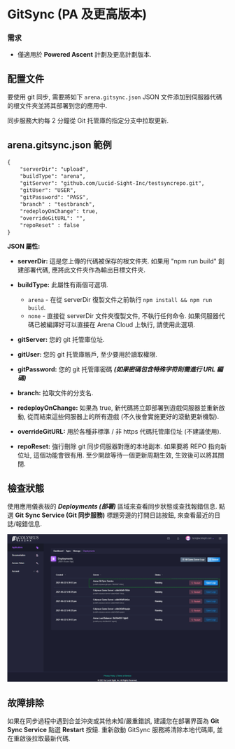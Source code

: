 # GitSync (PA 及更高版本)

### 需求

* 僅適用於 **Powered Ascent** 計劃及更高計劃版本.

## 配置文件

要使用 git 同步, 需要將如下 ```arena.gitsync.json``` JSON 文件添加到伺服器代碼的根文件夾並將其部署到您的應用中.

同步服務大約每 2 分鐘從 Git 托管庫的指定分支中拉取更新.

## arena.gitsync.json 範例
```
{
    "serverDir": "upload",
    "buildType": "arena",
    "gitServer": "github.com/Lucid-Sight-Inc/testsyncrepo.git",
    "gitUser": "USER",
    "gitPassword": "PASS",
    "branch" : "testbranch",
    "redeployOnChange": true,
    "overrideGitURL": "",
    "repoReset" : false
}
```

**JSON 屬性:**

- **serverDir:** 這是您上傳的代碼被保存的根文件夾. 如果用 "npm run build" 創建部署代碼, 應將此文件夾作為輸出目標文件夾.

- **buildType:** 此屬性有兩個可選項.
    - `arena` - 在從 serverDir 復製文件之前執行 ```npm install && npm run build```.
    - `none` - 直接從 serverDir 文件夾復製文件, 不執行任何命令. 如果伺服器代碼已被編譯好可以直接在 Arena Cloud 上執行, 請使用此選項.

- **gitServer:** 您的 git 托管庫位址.

- **gitUser:** 您的 git 托管庫帳戶, 至少要用於讀取權限.

- **gitPassword:** 您的 git 托管庫密碼 ***(如果密碼包含特殊字符則需進行 URL 編碼)***

- **branch:** 拉取文件的分支名.

- **redeployOnChange:** 如果為 true, 新代碼將立即部署到遊戲伺服器並重新啟動, 從而結束這些伺服器上的所有遊戲 (不久後會實施更好的滾動更新機製).

- **overrideGitURL:** 用於各種非標準 / 非 https 代碼托管庫位址 (不建議使用).

- **repoReset:** 強行刪除 git 同步伺服器對應的本地副本. 如果要將 REPO 指向新位址, 這個功能會很有用. 至少開啟等待一個更新周期生效, 生效後可以將其關閉.

## 檢查狀態

使用應用儀表板的 ***Deployments (部署)*** 區域來查看同步狀態或查找報錯信息. 點選 **Git Sync Service (Git 同步服務)** 標題旁邊的打開日誌按鈕, 來查看最近的日誌/報錯信息.

![Arena 應用管理視圖](../../images/git-sync-logs.jpg)

## 故障排除
如果在同步過程中遇到合並沖突或其他未知/嚴重錯誤, 建議您在部署界面為 **Git Sync Service** 點選 **Restart** 按鈕. 重新啟動 GitSync 服務將清除本地代碼庫, 並在重啟後拉取最新代碼.
